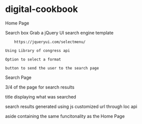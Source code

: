 # digital-cookbook

Home Page

Search box 
    Grab a jQuery UI search engine template

        https://jqueryui.com/selectmenu/

    Using Library of congress api

    Option to select a format

    button to send the user to the search page

Search Page

3/4 of the page for search results 

title displaying what was searched 

search results generated using js
    customized url through loc api

aside containing the same funcitonality as the Home Page